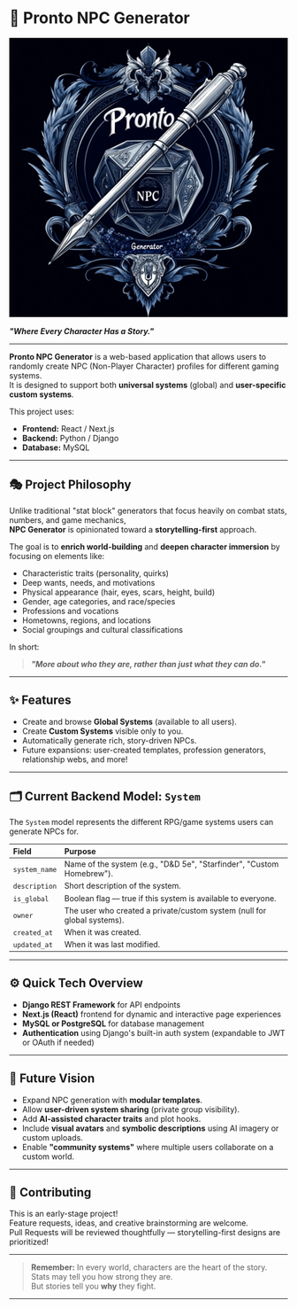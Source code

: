 # 📜 Pronto NPC Generator

![Pronto NPC Generator Logo](assets/logo_4.png "Pronto NPC Generator")

**_"Where Every Character Has a Story."_**

---

**Pronto NPC Generator** is a web-based application that allows users to randomly create NPC (Non-Player Character) profiles for different gaming systems.  
It is designed to support both **universal systems** (global) and **user-specific custom systems**.

This project uses:

- **Frontend:** React / Next.js
- **Backend:** Python / Django
- **Database:** MySQL

---

## 🎭 Project Philosophy

Unlike traditional "stat block" generators that focus heavily on combat stats, numbers, and game mechanics,  
**NPC Generator** is opinionated toward a **storytelling-first** approach.

The goal is to **enrich world-building** and **deepen character immersion** by focusing on elements like:

- Characteristic traits (personality, quirks)
- Deep wants, needs, and motivations
- Physical appearance (hair, eyes, scars, height, build)
- Gender, age categories, and race/species
- Professions and vocations
- Hometowns, regions, and locations
- Social groupings and cultural classifications

In short:  
> **_"More about who they are, rather than just what they can do."_**

---

## ✨ Features

- Create and browse **Global Systems** (available to all users).
- Create **Custom Systems** visible only to you.
- Automatically generate rich, story-driven NPCs.
- Future expansions: user-created templates, profession generators, relationship webs, and more!

---

## 🗂️ Current Backend Model: `System`

The `System` model represents the different RPG/game systems users can generate NPCs for.

| Field | Purpose |
|:------|:--------|
| `system_name` | Name of the system (e.g., "D&D 5e", "Starfinder", "Custom Homebrew"). |
| `description` | Short description of the system. |
| `is_global` | Boolean flag — true if this system is available to everyone. |
| `owner` | The user who created a private/custom system (null for global systems). |
| `created_at` | When it was created. |
| `updated_at` | When it was last modified. |

---

## ⚙️ Quick Tech Overview

- **Django REST Framework** for API endpoints
- **Next.js (React)** frontend for dynamic and interactive page experiences
- **MySQL or PostgreSQL** for database management
- **Authentication** using Django's built-in auth system (expandable to JWT or OAuth if needed)

---

## 🔮 Future Vision

- Expand NPC generation with **modular templates**.
- Allow **user-driven system sharing** (private group visibility).
- Add **AI-assisted character traits** and plot hooks.
- Include **visual avatars** and **symbolic descriptions** using AI imagery or custom uploads.
- Enable **"community systems"** where multiple users collaborate on a custom world.

---

## 🤝 Contributing

This is an early-stage project!  
Feature requests, ideas, and creative brainstorming are welcome.  
Pull Requests will be reviewed thoughtfully — storytelling-first designs are prioritized!

---

> **Remember:** In every world, characters are the heart of the story.  
> Stats may tell you how strong they are.  
> But stories tell you **why** they fight.

---
